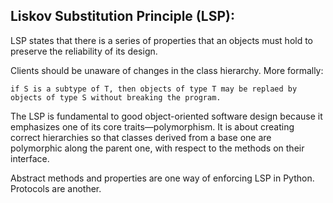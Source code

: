 ## Liskov Substitution Principle (LSP):

LSP states that there is a series of properties that an objects must hold to preserve the reliability of its design.

Clients should be unaware of changes in the class hierarchy. More formally:

```
if S is a subtype of T, then objects of type T may be replaed by objects of type S without breaking the program.
```

The LSP is fundamental to good object-oriented software design because it emphasizes one of its core traits—polymorphism. It is about creating correct hierarchies so that classes derived from a base one are polymorphic along the parent one, with respect to the methods on their interface.

Abstract methods and properties are one way of enforcing LSP in Python. Protocols are another.
